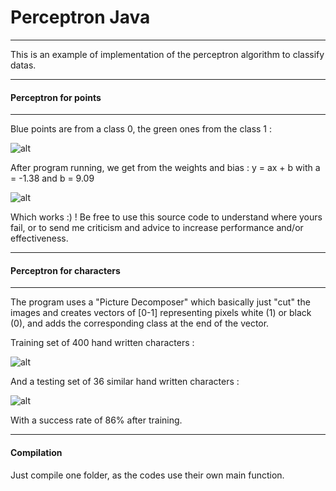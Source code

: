 # Perceptron Java

------------

This is an example of implementation of the perceptron algorithm to classify datas.

---------

#### Perceptron for points

---------

Blue points are from a class 0, the green ones from the class 1 :

![alt](https://i.gyazo.com/4dc94614d3316054cfbd0b812c36eb72.png)

After program running, we get from the weights and bias : y = ax + b with a = -1.38 and b = 9.09

![alt](https://i.gyazo.com/d2e50bf88dc8f27299bede3c1225b37f.png)

Which works :) !
Be free to use this source code to understand where yours fail, or to send me criticism and advice to increase performance and/or effectiveness.

---------

#### Perceptron for characters

---------

The program uses a "Picture Decomposer" which basically just "cut" the images and creates vectors of [0-1] representing pixels white (1) or black (0), and adds the corresponding class at the end of the vector.

Training set of 400 hand written characters :

![alt](https://i.gyazo.com/8c9b5db2256d19d0b28c5e78a94f7fcb.png)

And a testing set of 36 similar hand written characters :

![alt](https://i.gyazo.com/dc476564c4c96e7c7a6a994d1347d47c.png)

With a success rate of 86% after training.


---------


#### Compilation

Just compile one folder, as the codes use their own main function.